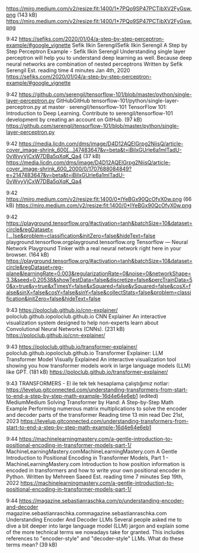 https://miro.medium.com/v2/resize:fit:1400/1*7PQo9SP47PCTibXV2FyGsw.png
(143 kB)
https://miro.medium.com/v2/resize:fit:1400/1*7PQo9SP47PCTibXV2FyGsw.png

9:42
https://sefiks.com/2020/01/04/a-step-by-step-perceptron-example/#google_vignette
Sefik Ilkin SerengilSefik Ilkin Serengil
A Step by Step Perceptron Example - Sefik Ilkin Serengil
Understanding single layer perceptron will help you to understand deep learning as well. Because deep neural networks are combination of nested perceptrons
Written by
Sefik Serengil
Est. reading time
4 minutes
Jan 4th, 2020
https://sefiks.com/2020/01/04/a-step-by-step-perceptron-example/#google_vignette

9:42
https://github.com/serengil/tensorflow-101/blob/master/python/single-layer-perceptron.py
GitHubGitHub
tensorflow-101/python/single-layer-perceptron.py at master · serengil/tensorflow-101
TensorFlow 101: Introduction to Deep Learning. Contribute to serengil/tensorflow-101 development by creating an account on GitHub. (97 kB)
https://github.com/serengil/tensorflow-101/blob/master/python/single-layer-perceptron.py

9:42
https://media.licdn.com/dms/image/D4D12AQElGrpg2NiisQ/article-cover_image-shrink_600[…]47483647&v=beta&t=iBiIxGUrle6a1mlTadU-0vWvyVjCxW7DBa5qXqK_Qa4
(37 kB)
https://media.licdn.com/dms/image/D4D12AQElGrpg2NiisQ/article-cover_image-shrink_600_2000/0/1707688084849?e=2147483647&v=beta&t=iBiIxGUrle6a1mlTadU-0vWvyVjCxW7DBa5qXqK_Qa4

9:42
https://miro.medium.com/v2/resize:fit:1400/0*IYeBGx90QcOfvX0w.png
(66 kB)
https://miro.medium.com/v2/resize:fit:1400/0*IYeBGx90QcOfvX0w.png

9:42
https://playground.tensorflow.org/#activation=tanh&batchSize=10&dataset=circle&regDataset=[…]se&problem=classification&initZero=false&hideText=false
playground.tensorflow.orgplayground.tensorflow.org
Tensorflow — Neural Network Playground
Tinker with a real neural network right here in your browser. (164 kB)
https://playground.tensorflow.org/#activation=tanh&batchSize=10&dataset=circle&regDataset=reg-plane&learningRate=0.003&regularizationRate=0&noise=0&networkShape=3,3&seed=0.20538&showTestData=false&discretize=false&percTrainData=50&x=true&y=true&xTimesY=false&xSquared=false&ySquared=false&cosX=false&sinX=false&cosY=false&sinY=false&collectStats=false&problem=classification&initZero=false&hideText=false

9:43
https://poloclub.github.io/cnn-explainer/
poloclub.github.iopoloclub.github.io
CNN Explainer
An interactive visualization system designed to help non-experts learn about Convolutional Neural Networks (CNNs). (231 kB)
https://poloclub.github.io/cnn-explainer/

9:43
https://poloclub.github.io/transformer-explainer/
poloclub.github.iopoloclub.github.io
Transformer Explainer: LLM Transformer Model Visually Explained
An interactive visualization tool showing you how transformer models work in large language models (LLM) like GPT. (181 kB)
https://poloclub.github.io/transformer-explainer/

9:43
TRANSFORMERS - El ile tek tek hesaplama çalıştığımız notlar:   https://levelup.gitconnected.com/understanding-transformers-from-start-to-end-a-step-by-step-math-example-16d4e64e6eb1 (edited) 
MediumMedium
Solving Transformer by Hand: A Step-by-Step Math Example
Performing numerous matrix multiplications to solve the encoder and decoder parts of the transformer
Reading time
13 min read
Dec 21st, 2023
https://levelup.gitconnected.com/understanding-transformers-from-start-to-end-a-step-by-step-math-example-16d4e64e6eb1

9:44
https://machinelearningmastery.com/a-gentle-introduction-to-positional-encoding-in-transformer-models-part-1/
MachineLearningMastery.comMachineLearningMastery.com
A Gentle Introduction to Positional Encoding in Transformer Models, Part 1 - MachineLearningMastery.com
Introduction to how position information is encoded in transformers and how to write your own positional encoder in Python.
Written by
Mehreen Saeed
Est. reading time
7 minutes
Sep 19th, 2022
https://machinelearningmastery.com/a-gentle-introduction-to-positional-encoding-in-transformer-models-part-1/

9:44
https://magazine.sebastianraschka.com/p/understanding-encoder-and-decoder
magazine.sebastianraschka.commagazine.sebastianraschka.com
Understanding Encoder And Decoder LLMs
Several people asked me to dive a bit deeper into large language model (LLM) jargon and explain some of the more technical terms we nowadays take for granted. This includes references to "encoder-style" and "decoder-style" LLMs. What do these terms mean? (39 kB)
